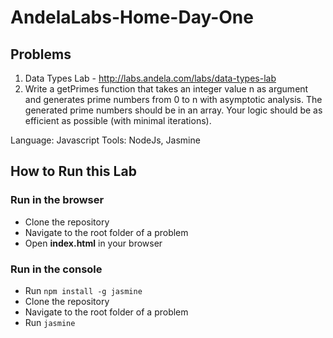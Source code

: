 # AndelaLabs-Home-Day-One
## Problems

1. Data Types Lab - http://labs.andela.com/labs/data-types-lab
2. Write a getPrimes function that takes an integer value n as argument and generates prime numbers from 0 to n with asymptotic analysis. The generated prime numbers should be in an array. Your logic should be as efficient as possible (with minimal iterations).

Language: Javascript
Tools: NodeJs, Jasmine

## How to Run this Lab
### Run in the browser
+ Clone the repository
+ Navigate to the root folder of a problem
+ Open **index.html** in your browser 

### Run in the console
+ Run `npm install -g jasmine`
+ Clone the repository
+ Navigate to the root folder of a problem
+ Run `jasmine`